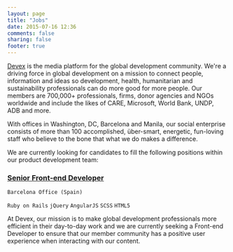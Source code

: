 ```yaml
---
layout: page
title: "Jobs"
date: 2015-07-16 12:36
comments: false
sharing: false
footer: true
---
```


[Devex](https://www.devex.com) is the media platform for the global development community. 
We're a driving force in global development on a mission to connect people, information and ideas so development, health, humanitarian and sustainability professionals can do more good for more people.
Our members are 700,000+ professionals, firms, donor agencies and NGOs worldwide and include the likes of CARE, Microsoft, World Bank, UNDP, ADB and more.

With offices in Washington, DC, Barcelona and Manila, our social enterprise consists of more than 100 accomplished, über-smart, energetic, fun-loving staff who believe to the bone that what we do makes a difference.

We are currently looking for candidates to fill the following positions within our product development team:

### [Senior Front-end Developer](https://www.devex.com/jobs/senior-front-end-developer-389754)

`Barcelona Office (Spain)`

`Ruby on Rails` `jQuery` `AngularJS` `SCSS` `HTML5`

At Devex, our mission is to make global development professionals more efficient in their day-to-day work and we are currently seeking a Front-end Developer to ensure that our member community has a positive user experience when interacting with our content.
